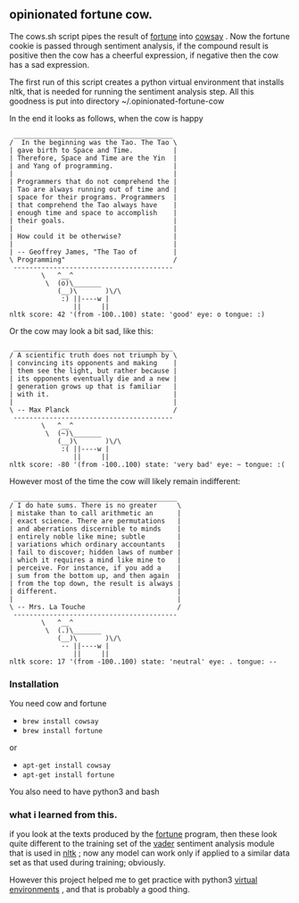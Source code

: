 
## opinionated fortune cow.

The cows.sh script pipes the result of [fortune](https://en.wikipedia.org/wiki/Fortune_%28Unix%29) into [cowsay](https://en.wikipedia.org/wiki/Cowsay) . Now the fortune cookie is passed through sentiment analysis, if the compound result is positive then the cow has a cheerful expression, if negative then the cow has a sad expression.

The first run of this script creates a python virtual environment that installs nltk, that is needed for running the sentiment analysis step.
All this goodness is put into directory ~/.opinionated-fortune-cow

In the end it looks as follows, when the cow is happy

```
 ________________________________________
/  In the beginning was the Tao. The Tao \
| gave birth to Space and Time.          |
| Therefore, Space and Time are the Yin  |
| and Yang of programming.               |
|                                        |
| Programmers that do not comprehend the |
| Tao are always running out of time and |
| space for their programs. Programmers  |
| that comprehend the Tao always have    |
| enough time and space to accomplish    |
| their goals.                           |
|                                        |
| How could it be otherwise?             |
|                                        |
| -- Geoffrey James, "The Tao of         |
\ Programming"                           /
 ----------------------------------------
        \   ^__^
         \  (o)\_______
            (__)\       )\/\
             :) ||----w |
                ||     ||
nltk score: 42 '(from -100..100) state: 'good' eye: o tongue: :)
```

Or the cow may look a bit sad, like this:
```
 ________________________________________
/ A scientific truth does not triumph by \
| convincing its opponents and making    |
| them see the light, but rather because |
| its opponents eventually die and a new |
| generation grows up that is familiar   |
| with it.                               |
|                                        |
\ -- Max Planck                          /
 ----------------------------------------
        \   ^__^
         \  (~)\_______
            (__)\       )\/\
             :( ||----w |
                ||     ||
nltk score: -80 '(from -100..100) state: 'very bad' eye: ~ tongue: :(
```

However most of the time the cow will likely remain indifferent:

```
 _________________________________________
/ I do hate sums. There is no greater     \
| mistake than to call arithmetic an      |
| exact science. There are permutations   |
| and aberrations discernible to minds    |
| entirely noble like mine; subtle        |
| variations which ordinary accountants   |
| fail to discover; hidden laws of number |
| which it requires a mind like mine to   |
| perceive. For instance, if you add a    |
| sum from the bottom up, and then again  |
| from the top down, the result is always |
| different.                              |
|                                         |
\ -- Mrs. La Touche                       /
 -----------------------------------------
        \   ^__^
         \  (.)\_______
            (__)\       )\/\
             -- ||----w |
                ||     ||
nltk score: 17 '(from -100..100) state: 'neutral' eye: . tongue: --
```
### Installation

You need cow and fortune

- ```brew install cowsay```
- ```brew install fortune```

or 

- ```apt-get install cowsay```
- ```apt-get install fortune```

You also need to have python3 and bash

### what i learned from this.

if you look at the texts produced by the [fortune](https://en.wikipedia.org/wiki/Fortune_%28Unix%29) program, then these look quite different to the training set of the [vader](https://github.com/cjhutto/vaderSentiment) sentiment analysis module that is used in [nltk](https://www.nltk.org/) ; now any model can work only if applied to a similar data set as that used during training; obviously.

However this project helped me to get practice with python3 [virtual environments](https://docs.python.org/3/library/venv.html) , and that is probably a good thing.
